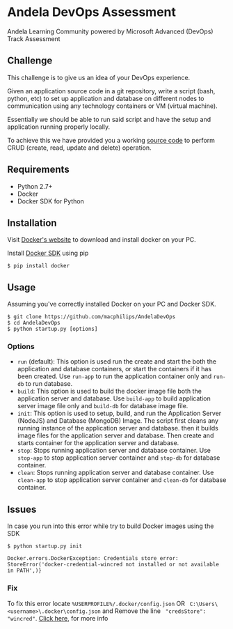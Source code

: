 # Andela DevOps Assessment
Andela Learning Community powered by Microsoft Advanced (DevOps) Track Assessment

## Challenge

This challenge is to give us an idea of your DevOps experience.

Given an application source code in a git repository, write a script (bash, python, etc) to set up application and database on different nodes to communication using any technology containers or VM (virtual machine).

Essentially we should be able to run said script and have the setup and application running properly locally.

To achieve this we have provided you a working [source code](https://github.com/macphilips/UserManager) to perform CRUD (create, read, update and delete) operation.
## Requirements
* Python 2.7+
* Docker
* Docker SDK for Python

## Installation
Visit [Docker's website](https://docs.docker.com/engine/installation/) to download and install docker on your PC.

Install [Docker SDK](https://github.com/docker/docker-py) using pip
```
$ pip install docker
```

## Usage
Assuming you've correctly installed Docker on your PC and Docker SDK.

```
$ git clone https://github.com/macphilips/AndelaDevOps
$ cd AndelaDevOps
$ python startup.py [options]
```
### Options
* ``run`` (default): This option is used run the create and start the both the application and database containers, or start the containers if it has been created. Use ``run-app`` to run the application container only and ``run-db`` to run database.
* ``build``: This option is used to build the docker image file both the application server and database. Use ``build-app`` to build application server image file only and ``build-db`` for database image file.
* ``init``: This option is used to setup, build, and run the Application Server (NodeJS) and Database (MongoDB) Image. The script first cleans any running instance of the application server and database. then it builds image files for the application server and database. Then create and starts container for the application server and database.
* ``stop``: Stops running application server and database container. Use ``stop-app`` to stop application server container and ``stop-db`` for database container.
* ``clean``: Stops running application server and database container. Use ``clean-app`` to stop application server container and ``clean-db`` for database container.


## Issues
In case you run into this error while try to build Docker images using the SDK

````
$ python startup.py init

Docker.errors.DockerException: Credentials store error: StoreError('docker-credential-wincred not installed or not available in PATH',)}
````
### Fix

To fix this error locate ``%USERPROFILE%/.docker/config.json`` OR `` C:\Users\<username>\.docker\config.json`` and Remove the line `` "credsStore": "wincred"``. [Click here](https://github.com/docker/docker-credential-helpers/issues/24), for more info

